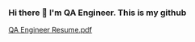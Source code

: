 ### Hi there 👋 I'm QA Engineer. This is my github

[QA Engineer Resume.pdf](https://github.com/Dmitry136/Dmitry136/files/11078097/QA.Engineer.Resume.pdf)
<!--[QA Engineer Resume.pdf](https://github.com/Dmitry136/Dmitry136/files/11078097/QA.Engineer.Resume.pdf)

**Dmitry136/Dmitry136** is a ✨ _special_ ✨ repository because its `README.md` (this file) appears on your GitHub profile.

Here are some ideas to get you started:

- 🔭 I’m currently working on ...
- 🌱 I’m currently learning ...
- 👯 I’m looking to collaborate on ...
- 🤔 I’m looking for help with ...
- 💬 Ask me about ...
- 📫 How to reach me: ...
- 😄 Pronouns: ...
- ⚡ Fun fact: ...
-->
